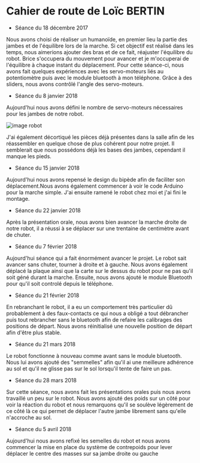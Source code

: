 Cahier de route de Loïc BERTIN
==============================

* Séance du 18 décembre 2017

Nous avons choisi de réaliser un humanoïde, en premier lieu la partie des jambes et de l'équilibre lors de la marche.
Si cet objectif est réalisé dans les temps, nous aimerions ajouter des bras et de ce fait, réajuster l'équilibre du robot.
Brice s'occupera du mouvement pour avancer et je m'occuperai de l'équilibre à chaque instant du déplacement.
Pour cette séance-ci, nous avons fait quelques expériences avec les servo-moteurs liés au potentiomètre puis avec le module bluetooth à mon 
téléphone. Grâce à des sliders, nous avons contrôlé l'angle des servo-moteurs.


* Séance du 8 janvier 2018

Aujourd'hui nous avons défini le nombre de servo-moteurs nécessaires pour les jambes de notre robot.

![image robot](https://sc01.alicdn.com/kf/HTB1_dTJOVXXXXcvXFXXq6xXFXXXp/200587235/HTB1_dTJOVXXXXcvXFXXq6xXFXXXp.jpg)

J'ai également décortiqué les pièces déjà présentes dans la salle afin de les réassembler en quelque chose de plus cohérent pour notre projet. Il semblerait que nous possédons déjà les bases des jambes, cependant il manque les pieds.

* Séance du 15 janvier 2018

Aujourd'hui nous avons repensé le design du bipède afin de faciliter son déplacement.Nous avons également commencer à voir le code Arduino pour la marche simple. J'ai ensuite ramené le robot chez moi et j'ai fini le montage.

* Séance du 22 janvier 2018

Après la présentation orale, nous avons bien avancer la marche droite de notre robot, il a réussi à se déplacer sur une trentaine de centimètre avant de chuter.

* Séance du 7 février 2018

Aujourd'hui séance qui a fait énormément avancer le projet. Le robot sait avancer sans chuter, tourner à droite et à gauche.
Nous avons également déplacé la plaque ainsi que la carte sur le dessus du robot pour ne pas qu'il soit géné durant la marche.
Ensuite, nous avons ajouté le module Bluetooth pour qu'il soit controlé depuis le téléphone.

* Séance du 21 février 2018

En rebranchant le robot, il a eu un comportement très particulier dû probablement à des faux-contacts ce qui nous a obligé a tout débrancher puis tout rebrancher sans le bluetooth afin de refaire les calibrages des positions de départ.
Nous avons réinitialisé une nouvelle position de départ afin d'être plus stable.

* Séance du 21 mars 2018

Le robot fonctionne à nouveau comme avant sans le module bluetooth. Nous lui avons ajouté des "semmelles" afin qu'il ai une meilleure adhérence au sol et qu'il ne glisse pas sur le sol lorsqu'il tente de faire un pas.

* Séance du 28 mars 2018

Sur cette séance, nous avons fait les présentations orales puis nous avons travaillé un peu sur le robot. Nous avons ajouté des poids sur un côté pour voir la réaction du robot et nous remarquons qu'il se soulève légèrement de ce côté là ce qui permet de déplacer l'autre jambe librement sans qu'elle n'accroche au sol.

* Séance du 5 avril 2018

Aujourd'hui nous avons refixé les semelles du robot et nous avons commencer la mise en place du système de contrepoids pour lever déplacer le centre des masses sur sa jambe droite ou gauche

